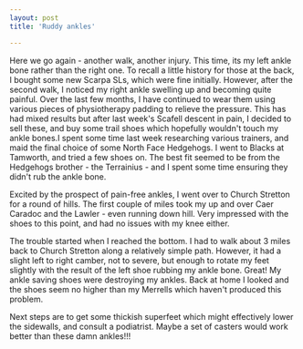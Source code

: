 ```yaml
---
layout: post
title: 'Ruddy ankles'

---
```


Here we go again - another walk, another injury. This time, its my left ankle bone rather than the right one. To recall a little history for those at the back, I bought some new Scarpa SLs, which were fine initially. However, after the second walk, I noticed my right ankle swelling up and becoming quite painful. Over the last few months, I have continued to wear them using various pieces of physiotherapy padding to relieve the pressure. This has had mixed results but after last week's Scafell descent in pain, I decided to sell these, and buy some trail shoes which hopefully wouldn't touch  my ankle bones.I spent some time last week researching various trainers, and maid the final choice of some North Face Hedgehogs. I went to Blacks at Tamworth, and tried a few shoes on. The best fit seemed to be from the Hedgehogs brother - the Terrainius - and I spent some time ensuring they didn't rub the ankle bone.

Excited by the prospect of pain-free ankles, I went over to Church Stretton for a round of hills. The first couple of miles took my up and over Caer Caradoc and the Lawler - even running down hill. Very impressed with the shoes to this point, and had no issues with my knee either.

The trouble started when I reached the bottom. I had to walk about 3 miles back to Church Stretton along a relatively simple path. However, it had a slight left to right camber, not to severe, but enough to rotate my feet slightly with the result of the left shoe rubbing my ankle bone. Great! My ankle saving shoes were destroying my ankles. Back at home I looked and the shoes seem no higher than my Merrells which haven't produced this problem.

Next steps are to get some thickish superfeet which might effectively lower the sidewalls, and consult a podiatrist. Maybe a set of casters would work better than these damn ankles!!!
